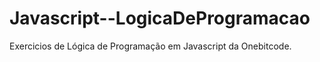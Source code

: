 # Javascript--LogicaDeProgramacao

Exercicios de Lógica de Programação em Javascript da Onebitcode.
